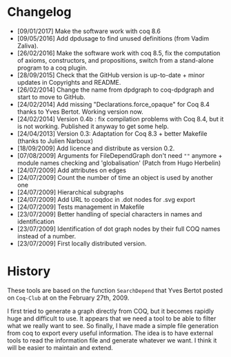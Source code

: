 # Changelog

- [09/01/2017] Make the software work with coq 8.6
- [09/05/2016] Add dpdusage to find unused definitions (from Vadim Zaliva).
- [26/02/2016] Make the software work with coq 8.5, fix the computation of
  axioms, constructors, and propositions, switch from a stand-alone program to
  a coq plugin.
- [28/09/2015] Check that the GitHub version is up-to-date
             + minor updates in Copyrights and README.
- [26/02/2014] Change the name from dpdgraph to coq-dpdgraph
             and start to move to GitHub.
- [24/02/2014] Add missing "Declarations.force_opaque"  for Coq 8.4
             thanks to Yves Bertot. Working version now.
- [24/02/2014] Version 0.4b : fix compilation problems with Coq 8.4,
             but it is not working. Published it anyway to get some help.
- [24/04/2013] Version 0.3:
             Adaptation for Coq 8.3 + better Makefile (thanks to Julien Narboux)
- [18/09/2009] Add licence and distribute as version 0.2.
- [07/08/2009] Arguments for FileDependGraph don't need ``""`` anymore
             + module names checking and 'globalisation'
             (Patch from Hugo Herbelin)
- [24/07/2009] Add attributes on edges
- [24/07/2009] Count the number of time an object is used by another one
- [24/07/2009] Hierarchical subgraphs
- [24/07/2009] Add URL to coqdoc in .dot nodes for .svg export
- [24/07/2009] Tests management in Makefile
- [23/07/2009] Better handling of special characters in names and identification
- [23/07/2009] Identification of dot graph nodes by their full COQ names
             instead of a number.
- [23/07/2009] First locally distributed version.


# History

These tools are based on the function ``SearchDepend`` that Yves Bertot posted
on ``Coq-Club`` at on the February 27th, 2009.

I first tried to generate a graph directly from COQ, but it becomes rapidly huge
and difficult to use. It appears that we need a tool to be able to filter what
we really want to see.
So finally, I have made a simple file generation from coq to export every useful
information. The idea is to have external tools to read the information file and
generate whatever we want.  I think it will be easier to maintain and extend.

